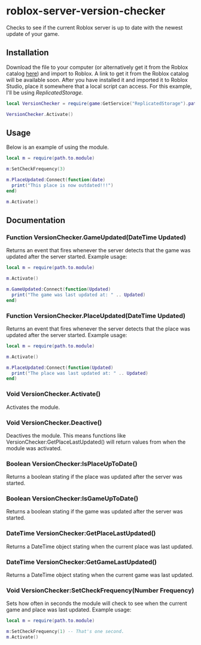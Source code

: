 # roblox-server-version-checker
Checks to see if the current Roblox server is up to date with the newest update of your game.

## Installation

Download the file to your computer (or alternatively get it from the Roblox catalog [here]()) and import to Roblox. A link to get it from the Roblox catalog will be available soon.
After you have installed it and imported it to Roblox Studio, place it somewhere that a local script can access. For this example, I'll be using *ReplicatedStorage.*

```lua
local VersionChecker = require(game:GetService("ReplicatedStorage").path.to.module)

VersionChecker.Activate()
```

## Usage

Below is an example of using the module.

```lua
local m = require(path.to.module)

m:SetCheckFrequency(3)

m.PlaceUpdated:Connect(function(date)
  print("This place is now outdated!!!")
end)

m.Activate()
```

## Documentation

### Function VersionChecker.GameUpdated(DateTime Updated)

Returns an event that fires whenever the server detects that the game was updated after the server started. 
Example usage:

```lua
local m = require(path.to.module)

m.Activate()

m.GameUpdated:Connect(function(Updated)
  print("The game was last updated at: " .. Updated)
end)
```

### Function VersionChecker.PlaceUpdated(DateTime Updated)

Returns an event that fires whenever the server detects that the place was updated after the server started. 
Example usage:

```lua
local m = require(path.to.module)

m.Activate()

m.PlaceUpdated:Connect(function(Updated)
  print("The place was last updated at: " .. Updated)
end)
```

### Void VersionChecker.Activate()

Activates the module.

### Void VersionChecker.Deactive()

Deactives the module. This means functions like VersionChecker:GetPlaceLastUpdated() will return values from when the module was activated.

### Boolean VersionChecker:IsPlaceUpToDate()

Returns a boolean stating if the place was updated after the server was started.

### Boolean VersionChecker:IsGameUpToDate()

Returns a boolean stating if the game was updated after the server was started.

### DateTime VersionChecker:GetPlaceLastUpdated()

Returns a DateTime object stating when the current place was last updated.

### DateTime VersionChecker:GetGameLastUpdated()

Returns a DateTime object stating when the current game was last updated.

### Void VersionChecker:SetCheckFrequency(Number Frequency)

Sets how often in seconds the module will check to see when the current game and place was last updated.
Example usage:

```lua
local m = require(path.to.module)

m:SetCheckFrequency(1) -- That's one second.
m.Activate()
```
